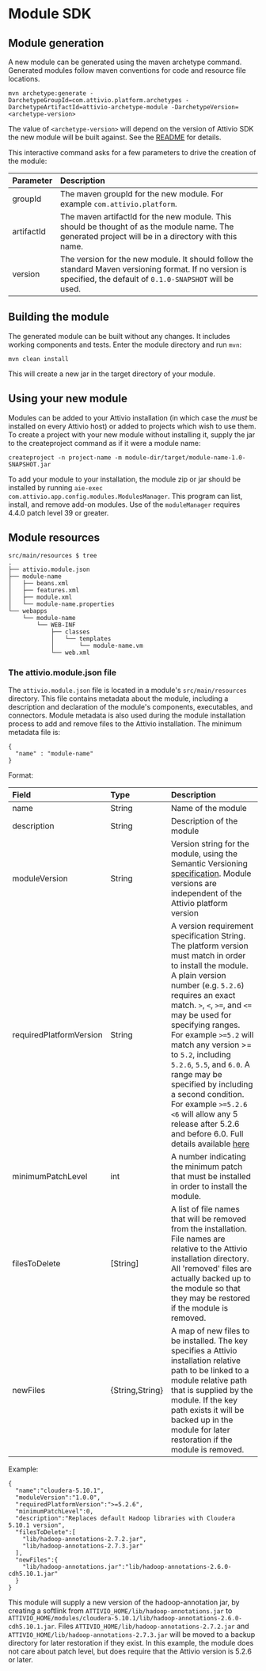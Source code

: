 # Module SDK

## Module generation

A new module can be generated using the maven archetype command. Generated modules follow maven conventions for code and resource file locations.

```text
mvn archetype:generate -DarchetypeGroupId=com.attivio.platform.archetypes -DarchetypeArtifactId=attivio-archetype-module -DarchetypeVersion=<archetype-version>
```

The value of `<archetype-version>` will depend on the version of Attivio SDK the new module will be built against. See the [README](https://github.com/attivio/sdk/blob/4.4/README.md#create-a-sample-attivio-module) for details.

This interactive command asks for a few parameters to drive the creation of the module:

| Parameter | Description |
| :--- | :--- |
| groupId | The maven groupId for the new module.  For example `com.attivio.platform`. |
| artifactId | The maven artifactId for the new module.  This should be thought of as the module name.  The generated project will be in a directory with this name. |
| version | The version for the new module. It should follow the standard Maven versioning format. If no version is specified, the default of `0.1.0-SNAPSHOT` will be used. |

## Building the module

The generated module can be built without any changes. It includes working components and tests. Enter the module directory and run `mvn`:

```text
mvn clean install
```

This will create a new jar in the target directory of your module.

## Using your new module

Modules can be added to your Attivio installation \(in which case the _must_ be installed on every Attivio host\) or added to projects which wish to use them. To create a project with your new module without installing it, supply the jar to the createproject command as if it were a module name:

```text
createproject -n project-name -m module-dir/target/module-name-1.0-SNAPSHOT.jar
```

To add your module to your installation, the module zip or jar should be installed by running `aie-exec com.attivio.app.config.modules.ModulesManager`. This program can list, install, and remove add-on modules. Use of the `moduleManager` requires 4.4.0 patch level 39 or greater.

## Module resources

```text
src/main/resources $ tree
.
├── attivio.module.json
├── module-name
│   ├── beans.xml
│   ├── features.xml
│   ├── module.xml
│   └── module-name.properties
└── webapps
    └── module-name
        └── WEB-INF
            ├── classes
            │   └── templates
            │       └── module-name.vm
            └── web.xml
```

### The attivio.module.json file

The `attivio.module.json` file is located in a module's `src/main/resources` directory. This file contains metadata about the module, including a description and declaration of the module's components, executables, and connectors. Module metadata is also used during the module installation process to add and remove files to the Attivio installation. The minimum metadata file is:

```text
{
  "name" : "module-name"
}
```

Format:

| Field | Type | Description |
| :--- | :--- | :--- |
| name | String | Name of the module |
| description | String | Description of the module |
| moduleVersion | String | Version string for the module, using the Semantic Versioning [specification](http://semver.org/).  Module versions are independent of the Attivio platform version |
| requiredPlatformVersion | String | A version requirement specification String.  The platform version must match in order to install the module.  A plain version number \(e.g. `5.2.6`\) requires an exact match.  `>`, `<`, `>=`, and `<=` may be used for specifying ranges.  For example `>=5.2` will match any version &gt;= to `5.2`, including `5.2.6`, `5.5`, and `6.0`.  A range may be specified by including a second condition.  For example `>=5.2.6 <6` will allow any 5 release after 5.2.6 and before 6.0.  Full details available [here](https://github.com/zafarkhaja/jsemver#semver-expressions-api-ranges) |
| minimumPatchLevel | int | A number indicating the minimum patch that must be installed in order to install the module. |
| filesToDelete | \[String\] | A list of file names that will be removed from the installation.  File names are relative to the Attivio installation directory.  All 'removed' files are actually backed up to the module so that they may be restored if the module is removed. |
| newFiles | {String,String} | A map of new files to be installed.  The key specifies a Attivio installation relative path to be linked to a module relative path that is supplied by the module.  If the key path exists it will be backed up in the module for later restoration if the module is removed. |

Example:

```text
{
  "name":"cloudera-5.10.1",
  "moduleVersion":"1.0.0",
  "requiredPlatformVersion":">=5.2.6",
  "minimumPatchLevel":0,
  "description":"Replaces default Hadoop libraries with Cloudera 5.10.1 version",
  "filesToDelete":[
    "lib/hadoop-annotations-2.7.2.jar",
    "lib/hadoop-annotations-2.7.3.jar"
  ],
  "newFiles":{
    "lib/hadoop-annotations.jar":"lib/hadoop-annotations-2.6.0-cdh5.10.1.jar"
  }
}
```

This module will supply a new version of the hadoop-annotation jar, by creating a softlink from `ATTIVIO_HOME/lib/hadoop-annotations.jar` to `ATTIVIO_HOME/modules/cloudera-5.10.1/lib/hadoop-annotations-2.6.0-cdh5.10.1.jar`. Files `ATTIVIO_HOME/lib/hadoop-annotations-2.7.2.jar` and `ATTIVIO_HOME/lib/hadoop-annotations-2.7.3.jar` will be moved to a backup directory for later restoration if they exist. In this example, the module does not care about patch level, but does require that the Attivio version is 5.2.6 or later.

